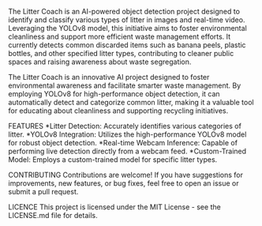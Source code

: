 The Litter Coach is an AI-powered object detection project designed to identify and classify various types of litter in images and real-time video. 
Leveraging the YOLOv8 model, this initiative aims to foster environmental cleanliness and support more efficient waste management efforts.
It currently detects common discarded items such as banana peels, plastic bottles, and other specified litter types, contributing to cleaner public spaces and raising awareness about waste segregation.

The Litter Coach is an innovative AI project designed to foster environmental awareness and facilitate smarter waste management.
By employing YOLOv8 for high-performance object detection, it can automatically detect and categorize common litter, making it a valuable tool for educating about cleanliness and supporting recycling initiatives.



FEATURES
*Litter Detection: Accurately identifies various categories of litter.
*YOLOv8 Integration: Utilizes the high-performance YOLOv8 model for robust object detection.
*Real-time Webcam Inference: Capable of performing live detection directly from a webcam feed.
*Custom-Trained Model: Employs a custom-trained model for specific litter types.



CONTRIBUTING
Contributions are welcome! If you have suggestions for improvements, new features, or bug fixes, feel free to open an issue or submit a pull request.



LICENCE
This project is licensed under the MIT License - see the LICENSE.md file for details.
